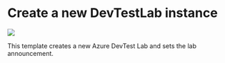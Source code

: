 # Create a new DevTestLab instance

<a href="https://portal.azure.com/#create/Microsoft.Template/uri/https%3A%2F%2Fraw.githubusercontent.com%2FAzure%2Fazure-devtestlab%2Fmaster%2Fsamples%2FDevTestLabs%2FQuickStartTemplates%2F201-dtl-create-lab-with-announcement%2Fazuredeploy.json" target="_blank">
    <img src="http://azuredeploy.net/deploybutton.png"/>
</a>

This template creates a new Azure DevTest Lab and sets the lab announcement.
